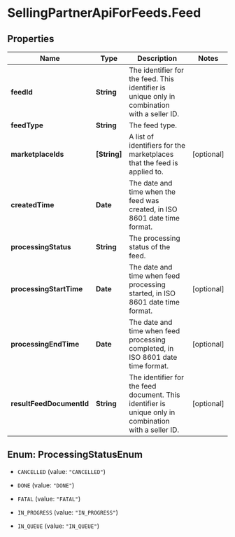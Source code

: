 # SellingPartnerApiForFeeds.Feed

## Properties

Name | Type | Description | Notes
------------ | ------------- | ------------- | -------------
**feedId** | **String** | The identifier for the feed. This identifier is unique only in combination with a seller ID. | 
**feedType** | **String** | The feed type. | 
**marketplaceIds** | **[String]** | A list of identifiers for the marketplaces that the feed is applied to. | [optional] 
**createdTime** | **Date** | The date and time when the feed was created, in ISO 8601 date time format. | 
**processingStatus** | **String** | The processing status of the feed. | 
**processingStartTime** | **Date** | The date and time when feed processing started, in ISO 8601 date time format. | [optional] 
**processingEndTime** | **Date** | The date and time when feed processing completed, in ISO 8601 date time format. | [optional] 
**resultFeedDocumentId** | **String** | The identifier for the feed document. This identifier is unique only in combination with a seller ID. | [optional] 



## Enum: ProcessingStatusEnum


* `CANCELLED` (value: `"CANCELLED"`)

* `DONE` (value: `"DONE"`)

* `FATAL` (value: `"FATAL"`)

* `IN_PROGRESS` (value: `"IN_PROGRESS"`)

* `IN_QUEUE` (value: `"IN_QUEUE"`)




